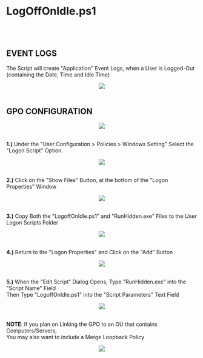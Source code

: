 <h1>LogOffOnIdle.ps1</h1><br />
<br />

<h2>EVENT LOGS</h2>

The Script will create "Application" Event Logs, when a User is Logged-Out<br />
(containing the Date, TIme and Idle Time)<br />
<center><img src="https://i.imgur.com/uZlZYft.png"></center><br />

<h2>GPO CONFIGURATION</h2>

<center><img src="https://i.imgur.com/oIhHVER.png"></center><br />

<b>1.)</b> Under the "User Configuration > Policies > Windows Setting" Select the  "Logon Script" Option.<br />
<center><img src="https://i.imgur.com/AEKlZOk.png"></center><br />

<b>2.)</b> Click on the "Show Files" Button, at the bottom of the "Logon Properties" Window<br />
<center><img src="https://i.imgur.com/WYXjkqN.png"></center><br />

<b>3.)</b> Copy Both the "LogoffOnIdle.ps1" and "RunHidden.exe" Files to the User Logon Scripts Folder<br />
<center><img src="https://i.imgur.com/FLsmJuQ.png"></center><br />

<b>4.)</b> Return to the "Logon Properties" and Click on the "Add" Button<br />
<center><img src="https://i.imgur.com/wwhWjdQ.png"></center><br />

<b>5.)</b> When the "Edit Script" Dialog Opens, Type "RunHidden.exe" into the "Script Name" Field<br />
Then Type "LogoffOnIdle.ps1" into the "Script Parameters" Text Field<br />
<center><img src="https://i.imgur.com/N5303F5.png"></center><br />

<b>NOTE</b>: If you plan on Linking the GPO to an OU that contains Computers/Servers,<br />
You may also  want to include a Merge Loopback Policy<br />
<center><img src="https://i.imgur.com/xRH2PNp.png"></center><br />
